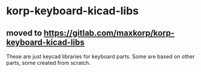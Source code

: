 # korp-keyboard-kicad-libs

## moved to https://gitlab.com/maxkorp/korp-keyboard-kicad-libs

These are just keycad libraries for keyboard parts. Some are based on other parts, some created from scratch. 
